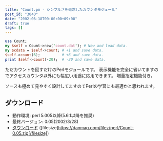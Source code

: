 ```yaml
---
title: "Count.pm - シンプルさを追求したカウンタモジュール"
post_id: "3040"
date: "2002-03-18T00:00:00+09:00"
draft: true
tags: []
---
```


```Perl
use Count;
my $self = Count->new('count.dat'); # New and load data.
my $cdata = $self->count; # +1 and save data.
$self->count(6);          # +6 and save data.
print $self->count(-20);  # -20 and save data.
```

ただカウントを回すだけのPerlモジュールです。
表示機能を完全に省いてますのでアクセスカウンタ以外にも幅広い用途に応用できます。
増量指定機能付き。

ソースも極めて見やすく設計してますのでPerlの学習にも最適かと思われます。

## ダウンロード


  * 動作環境: perl 5.005以降(5.6.1以降を推奨)
  * 最終バージョン: 0.05(2002/3/28)
  * [ダウンロード](/filez/perl/Count-0.05.zip) ([filesize]https://danmaq.com/filez/perl/Count-0.05.zip[/filesize])
